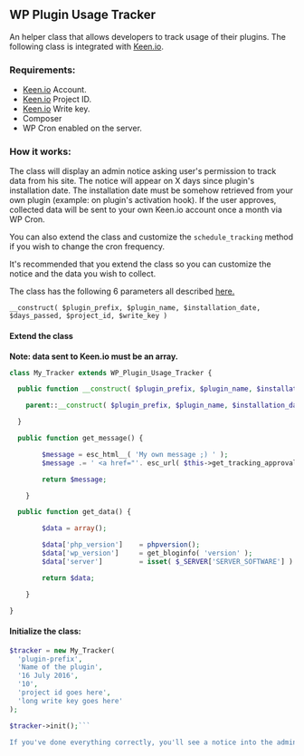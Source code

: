 ## WP Plugin Usage Tracker

An helper class that allows developers to track usage of their plugins. The following class is integrated with [Keen.io](https://keen.io/).

### Requirements:

- [Keen.io](https://keen.io/) Account.
- [Keen.io](https://keen.io/) Project ID.
- [Keen.io](https://keen.io/) Write key.
- Composer
- WP Cron enabled on the server.

### How it works:

The class will display an admin notice asking user's permission to track data from his site. The notice will appear on X days since plugin's installation date. The installation date must be somehow retrieved from your own plugin (example: on plugin's activation hook). If the user approves, collected data will be sent to your own Keen.io account once a month via WP Cron.

You can also extend the class and customize the `schedule_tracking` method if you wish to change the cron frequency.

It's recommended that you extend the class so you can customize the notice and the data you wish to collect.

The class has the following 6 parameters all described [here.](https://github.com/alessandrotesoro/wp-plugin-usage-tracker/blob/master/wp-plugin-usage-tracker.php#L83)

`__construct( $plugin_prefix, $plugin_name, $installation_date, $days_passed, $project_id, $write_key )`

#### Extend the class

**Note: data sent to Keen.io must be an array.**

```php
class My_Tracker extends WP_Plugin_Usage_Tracker {

  public function __construct( $plugin_prefix, $plugin_name, $installation_date, $days_passed, $project_id, $write_key ) {

    parent::__construct( $plugin_prefix, $plugin_name, $installation_date, $days_passed, $project_id, $write_key );

  }

  public function get_message() {

		$message = esc_html__( 'My own message ;) ' );
		$message .= ' <a href="'. esc_url( $this->get_tracking_approval_url() ) .'" class="button-primary">'. esc_html( 'Allow tracking' ) .'</a>';

		return $message;

	}

  public function get_data() {

		$data = array();

		$data['php_version']    = phpversion();
		$data['wp_version']     = get_bloginfo( 'version' );
		$data['server']         = isset( $_SERVER['SERVER_SOFTWARE'] ) ? $_SERVER['SERVER_SOFTWARE']: '';

		return $data;

	}

}
```

#### Initialize the class:

```php
$tracker = new My_Tracker(
  'plugin-prefix',
  'Name of the plugin',
  '16 July 2016',
  '10',
  'project id goes here',
  'long write key goes here'
);

$tracker->init();```

If you've done everything correctly, you'll see a notice into the admin panel and once approved a new cron will be scheduled on the site.
